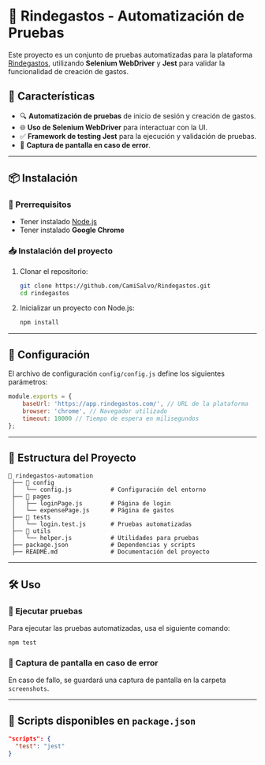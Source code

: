 # 📌 Rindegastos - Automatización de Pruebas

Este proyecto es un conjunto de pruebas automatizadas para la plataforma [Rindegastos](https://app.rindegastos.com/), utilizando **Selenium WebDriver** y **Jest** para validar la funcionalidad de creación de gastos.

## 🚀 Características

- 🔍 **Automatización de pruebas** de inicio de sesión y creación de gastos.
- 🌐 **Uso de Selenium WebDriver** para interactuar con la UI.
- ✅ **Framework de testing Jest** para la ejecución y validación de pruebas.
- 📸 **Captura de pantalla en caso de error**.

---

## 📦 Instalación

### 🔧 Prerrequisitos
- Tener instalado [Node.js](https://nodejs.org/)
- Tener instalado **Google Chrome**

### 📥 Instalación del proyecto

1. Clonar el repositorio:
   ```bash
   git clone https://github.com/CamiSalvo/Rindegastos.git
   cd rindegastos
   ```

2. Inicializar un proyecto con Node.js:
   ```bash
   npm install
   ```
---

## 🔧 Configuración

El archivo de configuración `config/config.js` define los siguientes parámetros:

```javascript
module.exports = {
    baseUrl: 'https://app.rindegastos.com/', // URL de la plataforma
    browser: 'chrome', // Navegador utilizado
    timeout: 10000 // Tiempo de espera en milisegundos
};
```

---

## 📝 Estructura del Proyecto

```
📂 rindegastos-automation
 ├── 📂 config
 │   └── config.js           # Configuración del entorno
 ├── 📂 pages
 │   ├── loginPage.js        # Página de login
 │   └── expensePage.js      # Página de gastos
 ├── 📂 tests
 │   └── login.test.js       # Pruebas automatizadas
 ├── 📂 utils
 │   └── helper.js           # Utilidades para pruebas
 ├── package.json            # Dependencias y scripts
 ├── README.md               # Documentación del proyecto
```

---

## 🛠 Uso

### 🔹 Ejecutar pruebas
Para ejecutar las pruebas automatizadas, usa el siguiente comando:

```bash
npm test
```

### 📸 Captura de pantalla en caso de error
En caso de fallo, se guardará una captura de pantalla en la carpeta `screenshots`.

---

## 📄 Scripts disponibles en `package.json`

```json
"scripts": {
  "test": "jest"
}
```



